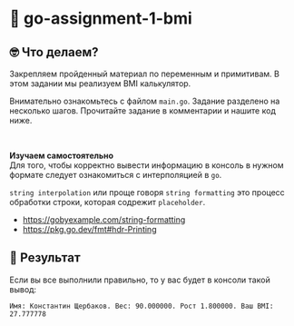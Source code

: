 # 👋 go-assignment-1-bmi

## 🤓 Что делаем?

Закрепляем пройденный материал по переменным и примитивам. В этом задании мы реализуем BMI калькулятор.

Внимательно ознакомьтесь с файлом `main.go`. Задание разделено на несколько шагов. Прочитайте задание в комментарии и нашите код ниже.  

<br/>

**Изучаем самостоятельно**  
Для того, чтобы корректно вывести информацию в консоль в нужном формате следует ознакомиться с интерполяцией в `go`.  

`string interpolation` или проще говоря `string formatting` это процесс обработки строки, которая содрежит `placeholder`. 

- https://gobyexample.com/string-formatting
- https://pkg.go.dev/fmt#hdr-Printing


## 📝 Результат

Если вы все выполнили правильно, то у вас будет в консоли такой вывод:
```
Имя: Константин Щербаков. Вес: 90.000000. Рост 1.800000. Ваш BMI: 27.777778
```